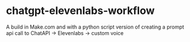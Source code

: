 # chatgpt-elevenlabs-workflow
A build in Make.com and with a python script version of creating a prompt api call to ChatAPI -> Elevenlabs -> custom voice
